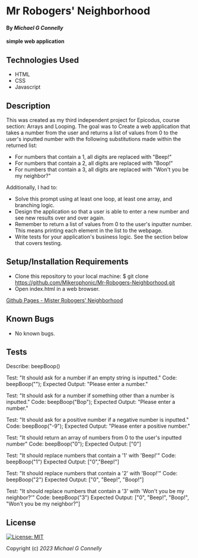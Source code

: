 # Mr Robogers' Neighborhood

#### By _**Michael G Connelly**_

#### simple web application

## Technologies Used

* HTML
* CSS
* Javascript

## Description

This was created as my third independent project for Epicodus, course section: Arrays and Looping. The goal was to Create a web application that takes a number from the user and returns a list of values from 0 to the user's inputted number with the following substitutions made within the returned list:

* For numbers that contain a 1, all digits are replaced with "Beep!"
* For numbers that contain a 2, all digits are replaced with "Boop!"
* For numbers that contain a 3, all digits are replaced with "Won't you be my neighbor?"

Additionally, I had to:

* Solve this prompt using at least one loop, at least one array, and branching logic.
* Design the application so that a user is able to enter a new number and see new results over and over again.
* Remember to return a list of values from 0 to the user's inputter number. This means printing each element in the list to the webpage. 
* Write tests for your application's business logic. See the section below that covers testing.


## Setup/Installation Requirements

* Clone this repository to your local machine: $ git clone https://github.com/Mikerophonic/Mr-Robogers-Neighborhood.git
* Open index.html in a web browser.

[Github Pages - Mister Robogers' Neighborhood](https://mikerophonic.github.io/Mr-Robogers-Neighborhood)

## Known Bugs

* No known bugs.




## Tests

Describe: beepBoop()

Test: "It should ask for a number if an empty string is inputted."
Code: beepBoop("");
Expected Output: "Please enter a number."

Test: "It should ask for a number if something other than a number is inputted."
Code: beepBoop("Bop");
Expected Output: "Please enter a number."

Test: "It should ask for a positive number if a negative number is inputted."
Code: beepBoop("-9");
Expected Output: "Please enter a positive number."

Test: "It should return an array of numbers from 0 to the user's inputted number"
Code: beepBoop("0");
Expected Output: ["0"]

Test: "It should replace numbers that contain a '1' with 'Beep!'"
Code: beepBoop("1")
Expected Output: ["0","Beep!"]

Test: "It should replace numbers that contain a '2' with 'Boop!'"
Code: beepBoop("2")
Expected Output: ["0", "Beep!", "Boop!"]

Test: "It should replace numbers that contain a '3' with 'Won't you be my neighbor?'"
Code: beepBoop("3")
Expected Output: ["0", "Beep!", "Boop!", "Won't you be my neighbor?"]

## License


[![License: MIT](https://img.shields.io/badge/License-MIT-yellow.svg)](https://opensource.org/licenses/MIT)


Copyright (c) _2023_ _Michael G Connelly_